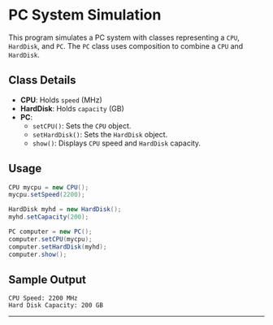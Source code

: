 # PC System Simulation

This program simulates a PC system with classes representing a `CPU`, `HardDisk`, and `PC`. The `PC` class uses composition to combine a `CPU` and `HardDisk`.

## Class Details

- **CPU**: Holds `speed` (MHz)
- **HardDisk**: Holds `capacity` (GB)
- **PC**: 
  - `setCPU()`: Sets the `CPU` object.
  - `setHardDisk()`: Sets the `HardDisk` object.
  - `show()`: Displays `CPU` speed and `HardDisk` capacity.

## Usage

```java
CPU mycpu = new CPU();
mycpu.setSpeed(2200);

HardDisk myhd = new HardDisk();
myhd.setCapacity(200);

PC computer = new PC();
computer.setCPU(mycpu);
computer.setHardDisk(myhd);
computer.show();
```

## Sample Output

```
CPU Speed: 2200 MHz
Hard Disk Capacity: 200 GB
```

---